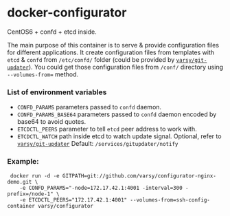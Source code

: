 docker-configurator
====================

CentOS6 + confd + etcd inside.

The main purpose of this container is to serve & provide configuration files for different applications.
It create configuration files from templates with `etcd` & `confd` from `/etc/confd/` folder (could be provided by [`varsy/git-updater`](https://registry.hub.docker.com/u/varsy/git-updater/)).
You could get those configuration files from `/conf/` directory using `--volumes-from=` method.

### List of environment variables

* `CONFD_PARAMS` parameters passed to `confd` daemon. 
* `CONFD_PARAMS_BASE64` parameters passed to `confd` daemon encoded by base64 to avoid quotes.
* `ETCDCTL_PEERS` parameter to tell `etcd` peer address to work with.
* `ETCDCTL_WATCH` path inside etcd to watch update signal. Optional, refer to [`varsy/git-updater`](https://registry.hub.docker.com/u/varsy/git-updater/) Default: `/services/gitupdater/notify` 

### Example:

```
 docker run -d -e GITPATH=git://github.com/varsy/configurator-nginx-demo.git \ 
	-e CONFD_PARAMS="-node=172.17.42.1:4001 -interval=300 -prefix=/node-1" \
	-e ETCDCTL_PEERS="172.17.42.1:4001" --volumes-from=ssh-config-container varsy/configurator
```

